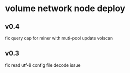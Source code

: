# volume network node deploy
## v0.4
fix query cap for miner with muti-pool
update volscan

## v0.3
fix read utf-8 config file decode issue
